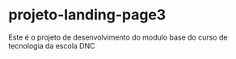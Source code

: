 # projeto-landing-page3
Este é o projeto de desenvolvimento do modulo base do curso de tecnologia da escola DNC
